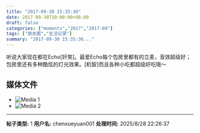 ```yaml
---
title: "2017-09-30 15:35:36"
date: 2017-09-30T10:00:00+08:00
draft: false
categories: ["moments","2017","2017-09"]
tags: ["朋友圈","生活记录"]
summary: "2017-09-30 15:35:36..."
---
```


听说大家现在都在Echo[奸笑]。最爱Echo每个包房里都有的立麦，音效超级好；包房里还有多种酷炫的灯光效果。[机智]而且各种小吃都超级好吃哦～

## 媒体文件

- ![Media 1](/Moments/photos/2017-09-30/201709301535360.jpg)
- ![Media 2](/Moments/photos/2017-09-30/201709301535361.jpg)

---

**帖子类型:** 1
**用户名:** chenxueyuan001
**处理时间:** 2025/8/28 22:26:37